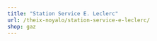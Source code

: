```yaml
---
title: "Station Service E. Leclerc"
url: /theix-noyalo/station-service-e-leclerc/
shop: gaz
---
```

